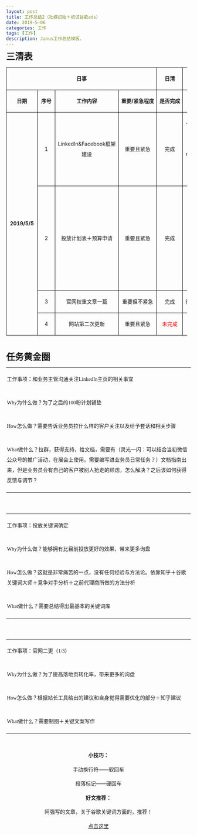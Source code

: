 ```yaml
---
layout: post
title: 工作总结2（社媒初始＋初试谷歌ads）
date: 2019-5-06
categories: 工作
tags: [工作]
description: Janus工作总结模板。
---
```

<p style="line-height: 1.75em;">
    <span style="font-size: 24px;"><strong>三清表</strong></span>
</p>
<table cellspacing="0" cellpadding="0" style="width: 494px;">
    <tbody>
        <tr style=";height:24px" class="firstRow">
            <td width="345" nowrap="" colspan="4" style="border: 1px solid windowtext; padding: 0px 7px;" height="24">
                <p style="text-align: center; line-height: 1.75em;">
                    <span style="font-size: 14px;"><strong>日事</strong></span>
                </p>
            </td>
            <td width="52" nowrap="" style="border-top: 1px solid windowtext; border-right: 1px solid windowtext; border-bottom: 1px solid windowtext; border-image: initial; border-left: none; padding: 0px 7px;" height="24">
                <p style="text-align: center; line-height: 1.75em;">
                    <span style="font-size: 14px;"><strong>日清</strong></span>
                </p>
            </td>
            <td width="157" nowrap="" style="border-top: 1px solid windowtext; border-right: 1px solid windowtext; border-bottom: 1px solid windowtext; border-image: initial; border-left: none; padding: 0px 7px;" height="24">
                <p style="text-align: center; line-height: 1.75em;">
                    <span style="font-size: 14px;"><strong>日高</strong></span>
                </p>
            </td>
        </tr>
        <tr style=";height:21px">
            <td width="70" nowrap="" style="border-right: 1px solid windowtext; border-bottom: 1px solid windowtext; border-left: 1px solid windowtext; border-image: initial; border-top: none; padding: 0px 7px;" height="21">
                <p style="text-align: center; line-height: 1.75em;">
                    <span style="font-size: 14px;"><strong>日期</strong></span>
                </p>
            </td>
            <td width="33" nowrap="" style="border-top: none; border-left: none; border-bottom: 1px solid windowtext; border-right: 1px solid windowtext; padding: 0px 7px;" height="21">
                <p style="text-align: center; line-height: 1.75em;">
                    <span style="font-size: 14px;"><strong>序号</strong></span>
                </p>
            </td>
            <td width="158" nowrap="" style="border-top: none; border-left: none; border-bottom: 1px solid windowtext; border-right: 1px solid windowtext; padding: 0px 7px;" height="21">
                <p style="text-align: center; line-height: 1.75em;">
                    <span style="font-size: 14px;"><strong>工作内容</strong></span>
                </p>
            </td>
            <td width="83" nowrap="" style="border-top: none; border-left: none; border-bottom: 1px solid windowtext; border-right: 1px solid windowtext; padding: 0px 7px;" height="21">
                <p style="text-align: center; line-height: 1.75em;">
                    <span style="font-size: 14px;"><strong>重要/紧急程度</strong></span>
                </p>
            </td>
            <td width="52" nowrap="" style="border-top: none; border-left: none; border-bottom: 1px solid windowtext; border-right: 1px solid windowtext; padding: 0px 7px;" height="21">
                <p style="text-align: center; line-height: 1.75em;">
                    <span style="font-size: 14px;"><strong>是否完成</strong></span>
                </p>
            </td>
            <td width="157" nowrap="" style="border-top: none; border-left: none; border-bottom: 1px solid windowtext; border-right: 1px solid windowtext; padding: 0px 7px;" height="21">
                <p style="text-align: center; line-height: 1.75em;">
                    <span style="font-size: 14px;"><strong>如何做得更好？</strong></span>
                </p>
            </td>
        </tr>
        <tr style=";height:21px">
            <td width="70" nowrap="" rowspan="4" style="border-right: 1px solid windowtext; border-bottom: 1px solid windowtext; border-left: 1px solid windowtext; border-image: initial; border-top: none; padding: 0px 7px;" height="21">
                <p style="text-align: center; line-height: 1.75em;">
                    <span style="font-size: 14px;"><strong>2019/5/5</strong></span>
                </p>
            </td>
            <td width="33" style="border-top: none; border-left: none; border-bottom: 1px solid windowtext; border-right: 1px solid windowtext; padding: 0px 7px;" height="21">
                <p style="text-align: center; line-height: 1.75em;">
                    <span style="font-size: 14px;">1</span>
                </p>
            </td>
            <td width="158" style="border-top: none; border-left: none; border-bottom: 1px solid windowtext; border-right: 1px solid windowtext; padding: 0px 7px;" height="21">
                <p style="text-align: center; line-height: 1.75em;">
                    <span style="font-size: 14px;">LinkedIn&amp;Facebook框架建设</span>
                </p>
            </td>
            <td width="83" nowrap="" style="border-top: none; border-left: none; border-bottom: 1px solid windowtext; border-right: 1px solid windowtext; padding: 0px 7px;" height="21">
                <p style="text-align: center; line-height: 1.75em;">
                    <span style="font-size: 14px;">重要且紧急</span>
                </p>
            </td>
            <td width="52" nowrap="" style="border-top: none; border-left: none; border-bottom: 1px solid windowtext; border-right: 1px solid windowtext; padding: 0px 7px;" height="21">
                <p style="text-align: center; line-height: 1.75em;">
                    <span style="font-size: 14px;">完成</span>
                </p>
            </td>
            <td width="157" style="border-top: none; border-left: none; border-bottom: 1px solid windowtext; border-right: 1px solid windowtext; padding: 0px 7px;" height="21">
                <p style="text-align: center; line-height: 1.75em;">
                    <span style="font-size: 14px;">一直在犹豫是不是应该将fb和in一起做完，但今天在做主页的时候发现其实in已经做好了，估计robert的思路应该是将公司主页分为两部分。这周暂时先不管fb。Focus on LinkedIn ！</span>
                </p>
            </td>
        </tr>
        <tr style=";height:21px">
            <td width="33" style="border-top: none; border-left: none; border-bottom: 1px solid windowtext; border-right: 1px solid windowtext; padding: 0px 7px;" height="21">
                <p style="text-align: center; line-height: 1.75em;">
                    <span style="font-size: 14px;">2</span>
                </p>
            </td>
            <td width="158" nowrap="" style="border-top: none; border-left: none; border-bottom: 1px solid windowtext; border-right: 1px solid windowtext; padding: 0px 7px;" height="21">
                <p style="text-align: center; line-height: 1.75em;">
                    <span style="font-size: 14px;">投放计划表＋预算申请</span>
                </p>
            </td>
            <td width="83" nowrap="" style="border-top: none; border-left: none; border-bottom: 1px solid windowtext; border-right: 1px solid windowtext; padding: 0px 7px;" height="21">
                <p style="text-align: center; line-height: 1.75em;">
                    <span style="font-size: 14px;">重要且紧急</span>
                </p>
            </td>
            <td width="52" nowrap="" style="border-top: none; border-left: none; border-bottom: 1px solid windowtext; border-right: 1px solid windowtext; padding: 0px 7px;" height="21">
                <p style="text-align: center; line-height: 1.75em;">
                    <span style="font-size: 14px;">完成</span>
                </p>
            </td>
            <td width="157" style="border-top: none; border-left: none; border-bottom: 1px solid windowtext; border-right: 1px solid windowtext; padding: 0px 7px;" height="21">
                <p style="text-align: center; line-height: 1.75em;">
                    <span style="font-size: 14px;">任务是非常紧急的因为周五周六需要请假，因此原来定为五天的量需要三天就完成。没有前辈指点果然还是感觉有些吃力，今晚在回来的路上看到了一个大牛park，需要了解下，另外计划安排表的每一个步骤都需要有相应的文档出来。并上传百度云盘存档</span>
                </p>
            </td>
        </tr>
        <tr style=";height:21px">
            <td width="33" style="border-top: none; border-left: none; border-bottom: 1px solid windowtext; border-right: 1px solid windowtext; padding: 0px 7px;" height="21">
                <p style="text-align: center; line-height: 1.75em;">
                    <span style="font-size: 14px;">3</span>
                </p>
            </td>
            <td width="158" nowrap="" style="border-top: none; border-left: none; border-bottom: 1px solid windowtext; border-right: 1px solid windowtext; padding: 0px 7px;" height="21">
                <p style="text-align: center; line-height: 1.75em;">
                    <span style="font-size: 14px;">官网权重文章一篇</span>
                </p>
            </td>
            <td width="83" nowrap="" style="border-top: none; border-left: none; border-bottom: 1px solid windowtext; border-right: 1px solid windowtext; padding: 0px 7px;" height="21">
                <p style="text-align: center; line-height: 1.75em;">
                    <span style="font-size: 14px;">重要但不紧急</span>
                </p>
            </td>
            <td width="52" nowrap="" style="border-top: none; border-left: none; border-bottom: 1px solid windowtext; border-right: 1px solid windowtext; padding: 0px 7px;" height="21">
                <p style="text-align: center; line-height: 1.75em;">
                    <span style="font-size: 14px;">完成</span>
                </p>
            </td>
            <td width="157" nowrap="" style="border-top: none; border-left: none; border-bottom: 1px solid windowtext; border-right: 1px solid windowtext; padding: 0px 7px;" height="21">
                <p style="text-align: center; line-height: 1.75em;">
                    <span style="font-size: 14px;">得抽空了解下如何提高网站的pr值</span>
                </p>
            </td>
        </tr>
        <tr style=";height:21px">
            <td width="33" style="border-top: none; border-left: none; border-bottom: 1px solid windowtext; border-right: 1px solid windowtext; padding: 0px 7px;" height="21">
                <p style="text-align: center; line-height: 1.75em;">
                    <span style="font-size: 14px;">4</span>
                </p>
            </td>
            <td width="158" nowrap="" style="border-top: none; border-left: none; border-bottom: 1px solid windowtext; border-right: 1px solid windowtext; padding: 0px 7px;" height="21">
                <p style="text-align: center; line-height: 1.75em;">
                    <span style="font-size: 14px;">网站第二次更新</span>
                </p>
            </td>
            <td width="83" nowrap="" style="border-top: none; border-left: none; border-bottom: 1px solid windowtext; border-right: 1px solid windowtext; padding: 0px 7px;" height="21">
                <p style="text-align: center; line-height: 1.75em;">
                    <span style="font-size: 14px;">重要且紧急</span>
                </p>
            </td>
            <td width="52" nowrap="" style="border-top: none; border-left: none; border-bottom: 1px solid windowtext; border-right: 1px solid windowtext; padding: 0px 7px;" height="21">
                <p style="text-align: center; line-height: 1.75em;">
                    <span style="color: red; font-size: 14px;">未完成</span>
                </p>
            </td>
            <td width="157" nowrap="" style="border-top: none; border-left: none; border-bottom: 1px solid windowtext; border-right: 1px solid windowtext; padding: 0px 7px;" height="21"></td>
        </tr>
    </tbody>
</table>
<p>
    <br/>
</p>
<p style="line-height: 1.75em;">
    <span style="font-size: 24px;"><strong>任务黄金圈</strong></span>
</p>
<table cellspacing="0" cellpadding="0" width="553">
    <tbody>
        <tr class="firstRow">
            <td width="553" valign="top" style="padding: 2px;">
                <p style="text-align: left; line-height: 1.75em;">
                    <span style="font-family: 宋体; font-size: 14px;">工作事项：和业务主管沟通关注LinkedIn主页的相关事宜</span>
                </p>
            </td>
        </tr>
        <tr>
            <td width="553" valign="top" style="padding: 2px;">
                <p style="text-align: left; line-height: 1.75em;">
                    <span style="font-family: 宋体; font-size: 14px;">Why为什么做？为了之后的100粉计划铺垫</span>
                </p>
            </td>
        </tr>
        <tr>
            <td width="553" valign="top" style="padding: 2px;">
                <p style="text-align: left; line-height: 1.75em;">
                    <span style="font-family: 宋体; font-size: 14px;">How怎么做？需要告诉业务员拉什么样的客户关注以及给予套话和相关步骤</span>
                </p>
            </td>
        </tr>
        <tr>
            <td width="553" valign="top" style="padding: 2px;">
                <p style="text-align: left; line-height: 1.75em;">
                    <span style="font-family: 宋体; font-size: 14px;">What做什么？拉群，获得支持，给文档，需要有（灵光一闪：可以结合当初微信公众号的推广活动，在展会上使用。需要编写进业务员日常任务？）文档指南出来，但是业务员会有自己的客户被别人抢走的顾虑，怎么解决？之后该如何获得反馈与调节？</span>
                </p>
            </td>
        </tr>
    </tbody>
</table>
<p style="line-height: 1.75em;">
    <br/>
</p>
<table cellspacing="0" cellpadding="0" width="553">
    <tbody>
        <tr class="firstRow">
            <td width="553" valign="top" style="padding: 2px;">
                <p style="text-align: left; line-height: 1.75em;">
                    <span style="font-family: 宋体; font-size: 14px;">工作事项：投放关键词确定</span>
                </p>
            </td>
        </tr>
        <tr>
            <td width="553" valign="top" style="padding: 2px;">
                <p style="text-align: left; line-height: 1.75em;">
                    <span style="font-family: 宋体; font-size: 14px;">Why为什么做？能够拥有比目前投放更好的效果，带来更多询盘</span>
                </p>
            </td>
        </tr>
        <tr>
            <td width="553" valign="top" style="padding: 2px;">
                <p style="text-align: left; line-height: 1.75em;">
                    <span style="font-family: 宋体; font-size: 14px;">How怎么做？这就是非常痛苦的一点，没有任何经验与方法论。依靠知乎＋谷歌关键词大师＋竞争对手分析＋之前代理商所做的方法分析</span>
                </p>
            </td>
        </tr>
        <tr>
            <td width="553" valign="top" style="padding: 2px;">
                <p style="text-align: left; line-height: 1.75em;">
                    <span style="font-family: 宋体; font-size: 14px;">What做什么？需要总结得出最基本的关键词库</span>
                </p>
            </td>
        </tr>
    </tbody>
</table>
<p style="line-height: 1.75em;">
    <br/>
</p>
<table cellspacing="0" cellpadding="0" width="553">
    <tbody>
        <tr class="firstRow">
            <td width="553" valign="top" style="padding: 2px;">
                <p style="text-align: left; line-height: 1.75em;">
                    <span style="font-family: 宋体; font-size: 14px;">工作事项：官网二更（1/3）</span>
                </p>
            </td>
        </tr>
        <tr>
            <td width="553" valign="top" style="padding: 2px;">
                <p style="text-align: left; line-height: 1.75em;">
                    <span style="font-family: 宋体; font-size: 14px;">Why为什么做？为了提高落地页转化率，带来更多的询盘</span>
                </p>
            </td>
        </tr>
        <tr>
            <td width="553" valign="top" style="padding: 2px;">
                <p style="text-align: left; line-height: 1.75em;">
                    <span style="font-family: 宋体; font-size: 14px;">How怎么做？根据站长工具给出的建议和自身觉得需要优化的部分＋知乎建议</span>
                </p>
            </td>
        </tr>
        <tr>
            <td width="553" valign="top" style="padding: 2px; word-break: break-all;">
                <p style="text-align: left; line-height: 1.75em;">
                    <span style="font-family: 宋体; font-size: 14px;">What做什么？需要制图＋关键文案写作</span>
                </p>
            </td>
        </tr>
    </tbody>
</table>
<p>
    <br/>
</p>
<p style="text-align: center; line-height: 1.75em;">
    <strong><span style="font-size: 14px;">小技巧：</span></strong>
</p>
<p style="text-align: center; line-height: 1.75em;">
    <span style="font-size: 14px;">手动换行符——软回车</span>
</p>
<p style="text-align: center; line-height: 1.75em;">
    <span style="font-size: 14px;">段落标记——硬回车</span>
</p>
<p style="text-align: center; line-height: 1.75em;">
    <strong><span style="font-size: 14px;">好文推荐：</span></strong>
</p>
<p style="text-align: center; line-height: 1.75em;">
    <span style="font-size: 14px;">阿强写的文章，关于谷歌关键词方面的，推荐！</span>
</p>
<p style="text-align: center; line-height: 1.75em;">
    <a href="https://www.zhihu.com/question/20294060/answer/25967320" style="text-decoration: underline; font-size: 14px;"><span style="font-size: 14px;">点击这里</span></a>
</p>
<p>
    <br/>
</p>